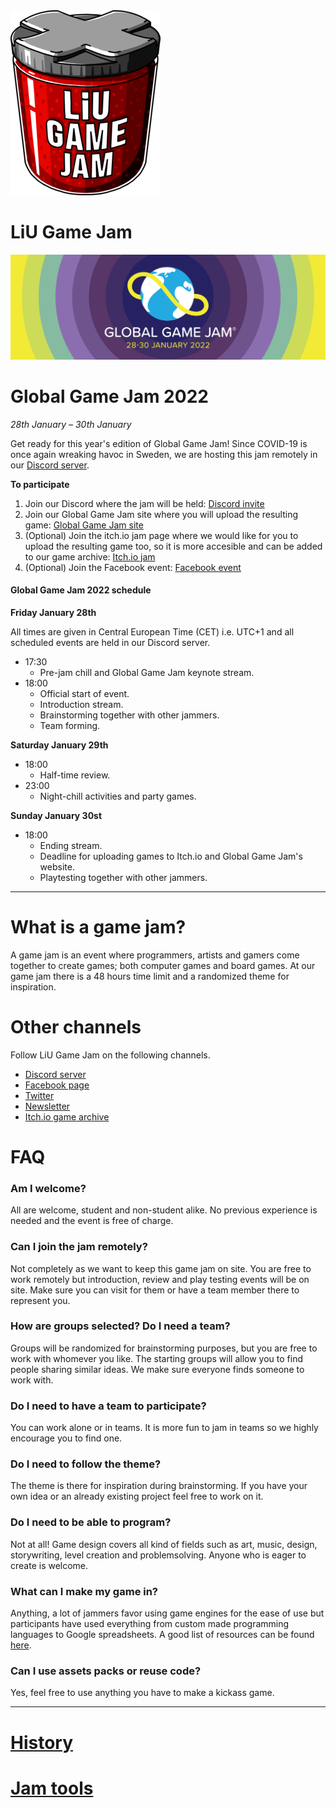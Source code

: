 <div id="gamejam-header">
  <img src="/static/img/gamejam/logo.png" alt="LiU Game Jam">
  <h1>LiU Game Jam</h1>
</div>

<img src="/static/img/gamejam/banner-ggj22.png" alt="Global Game Jam 2022" id="gamejam-banner">

# Global Game Jam 2022
*28th January – 30th January*

Get ready for this year's edition of Global Game Jam!
Since COVID-19 is once again wreaking havoc in Sweden, we are hosting this jam remotely in our [Discord server](https://discord.gg/tP2kDvgQKn).

**To participate**

1. Join our Discord where the jam will be held: [Discord invite](https://discord.gg/eHgXYMS)
2. Join our Global Game Jam site where you will upload the resulting game: [Global Game Jam site](https://globalgamejam.org/2022/jam-sites/liu-game-jam)
3. (Optional) Join the itch.io jam page where we would like for you to upload the resulting game too, so it is more accesible and can be added to our game archive: [Itch.io jam](https://itch.io/jam/global-game-jam-linkping-2022)
4. (Optional) Join the Facebook event: [Facebook event](https://www.facebook.com/events/592287468735232)

<h4 class="highlight">Global Game Jam 2022 schedule</h4>

**Friday January 28th**

All times are given in Central European Time (CET) i.e. UTC+1 and all scheduled events are held in our Discord server.

- 17:30
    - Pre-jam chill and Global Game Jam keynote stream.
- 18:00
    - Official start of event.
    - Introduction stream.
    - Brainstorming together with other jammers.
    - Team forming.

**Saturday January 29th**

- 18:00
    - Half-time review.
- 23:00
    - Night-chill activities and party games.

**Sunday January 30st**

- 18:00
    - Ending stream.
    - Deadline for uploading games to Itch.io and Global Game Jam's website.
    - Playtesting together with other jammers.

---

# What is a game jam?

A game jam is an event where programmers, artists and gamers come together to
create games; both computer games and board games. At our game jam there is a
48 hours time limit and a randomized theme for inspiration.

# Other channels
Follow LiU Game Jam on the following channels.

- [Discord server](https://discord.gg/eHgXYMS)
- [Facebook page](https://www.facebook.com/liugamejam/) 
- [Twitter](https://twitter.com/LiuGameJam)
- [Newsletter](http://us12.campaign-archive2.com/home/?u=092a6fffba8f6063437a51495&id=c3863c4bf5)
- [Itch.io game archive](https://itch.io/c/64050/liu-game-jam)

# FAQ

### Am I welcome?

All are welcome, student and non-student alike. No previous experience is
needed and the event is free of charge.

### Can I join the jam remotely?

Not completely as we want to keep this game jam on site. You are free to work remotely but introduction, review and play testing events will be on site. Make sure you can visit for them or have a team member there to represent you.

### How are groups selected? Do I need a team?

Groups will be randomized for brainstorming purposes, but you are free to work
with whomever you like. The starting groups will allow you to find people
sharing similar ideas. We make sure everyone finds someone to work with.

### Do I need to have a team to participate?

You can work alone or in teams. It is more fun to jam in teams so we highly encourage you to find one.

### Do I need to follow the theme?

The theme is there for inspiration during brainstorming. If you have your own idea or an already existing project feel free to work on it.

### Do I need to be able to program?

Not at all! Game design covers all kind of fields such as art, music, design,
storywriting, level creation and problemsolving. Anyone who is eager to create
is welcome.

### What can I make my game in?

Anything, a lot of jammers favor using game engines for the ease of use but participants have used everything from custom made programming languages to Google spreadsheets. A good list of resources can be found [here](/gamejam/tools/en).

### Can I use assets packs or reuse code?

Yes, feel free to use anything you have to make a kickass game.

---

# [History](/gamejam/history/en)

# [Jam tools](/gamejam/tools/en)
